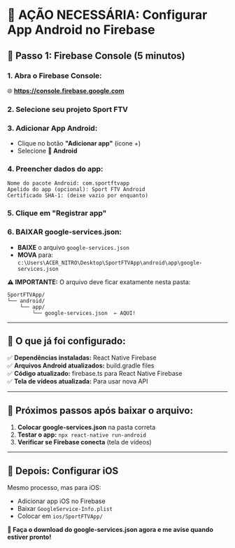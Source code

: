 # 🚀 **AÇÃO NECESSÁRIA: Configurar App Android no Firebase**

## **📱 Passo 1: Firebase Console (5 minutos)**

### **1. Abra o Firebase Console:**
🌐 **https://console.firebase.google.com**

### **2. Selecione seu projeto Sport FTV**

### **3. Adicionar App Android:**
- Clique no botão **"Adicionar app"** (ícone +)
- Selecione **📱 Android**

### **4. Preencher dados do app:**
```
Nome do pacote Android: com.sportftvapp
Apelido do app (opcional): Sport FTV Android  
Certificado SHA-1: (deixe vazio por enquanto)
```

### **5. Clique em "Registrar app"**

### **6. BAIXAR google-services.json:**
- **BAIXE** o arquivo `google-services.json`
- **MOVA** para: `c:\Users\ACER_NITRO\Desktop\SportFTVApp\android\app\google-services.json`

**⚠️ IMPORTANTE:** O arquivo deve ficar exatamente nesta pasta:
```
SportFTVApp/
└── android/
    └── app/
        └── google-services.json  ← AQUI!
```

---

## **🔧 O que já foi configurado:**

✅ **Dependências instaladas:** React Native Firebase  
✅ **Arquivos Android atualizados:** build.gradle files  
✅ **Código atualizado:** firebase.ts para React Native Firebase  
✅ **Tela de vídeos atualizada:** Para usar nova API

---

## **🎯 Próximos passos após baixar o arquivo:**

1. **Colocar google-services.json** na pasta correta
2. **Testar o app:** `npx react-native run-android`
3. **Verificar se Firebase conecta** (tela de vídeos)

---

## **🍎 Depois: Configurar iOS**

Mesmo processo, mas para iOS:
- Adicionar app iOS no Firebase
- Baixar `GoogleService-Info.plist`
- Colocar em `ios/SportFTVApp/`

**📲 Faça o download do google-services.json agora e me avise quando estiver pronto!**
